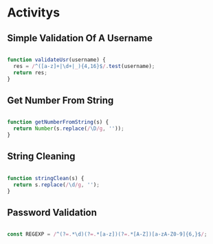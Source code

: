 # Activitys

## Simple Validation Of A Username

``` javascript 

function validateUsr(username) {
  res = /^([a-z]+|\d+|_){4,16}$/.test(username);
  return res;
}

``` 

## Get Number From String

``` javascript 

function getNumberFromString(s) {
  return Number(s.replace(/\D/g, ''));
} 

``` 

## String Cleaning

``` javascript 

function stringClean(s) {
  return s.replace(/\d/g, '');
}

```

## Password Validation

``` javascript 

const REGEXP = /^(?=.*\d)(?=.*[a-z])(?=.*[A-Z])[a-zA-Z0-9]{6,}$/;

``` 

